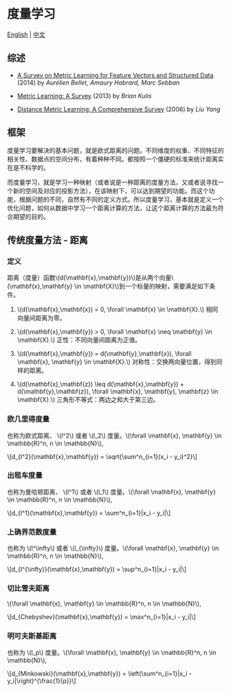度量学习
======================

[English](/) | [中文](/cn/)

综述
----

+ [A Survey on Metric Learning for Feature Vectors and Structured Data](http://arxiv.org/pdf/1306.6709v4.pdf) (2014) by *Aurélien Bellet, Amaury Habrard, Marc Sebban*

+ [Metric Learning: A Survey](http://web.cse.ohio-state.edu/~kulis/pubs/ftml_metric_learning.pdf) (2013) by *Brian Kulis*

+ [Distance Metric Learning: A Comprehensive Survey](http://www.cs.cmu.edu/~liuy/frame_survey_v2.pdf) (2006) by *Liu Yang*

框架
----

度量学习要解决的基本问题，就是欧式距离的问题。不同维度的权重、不同特征的相关性、数据点的空间分布，有着种种不同。都按照一个僵硬的标准来统计距离实在是不科学的。

而度量学习，就是学习一种映射（或者说是一种距离的度量方法，又或者说寻找一个新的空间及对应的投影方法），在该映射下，可以达到期望的功能。而这个功能，根据问题的不同，自然有不同的定义方式。所以度量学习，基本就是定义一个优化问题，如何从数据中学习一个距离计算的方法，让这个距离计算的方法最为符合期望的目的。



传统度量方法 - 距离
------------------------------

### 定义 ###

距离（度量）函数\\(d(\\mathbf{x},\\mathbf{y})\\)是从两个向量\\(\\mathbf{x},\\mathbf{y} \\in \\mathbf{X}\\)到一个标量的映射，需要满足如下条件。

1) \\(d(\\mathbf{x},\\mathbf{x}) = 0, \\forall \\mathbf{x} \\in \\mathbf{X}.\\) 相同向量间距离为零。

2) \\(d(\\mathbf{x},\\mathbf{y}) > 0, \\forall \\mathbf{x} \\neq \\mathbf{y} \\in \\mathbf{X}.\\) 正性：不同向量间距离为正值。

3) \\(d(\\mathbf{x},\\mathbf{y}) = d(\\mathbf{y},\\mathbf{x}), \\forall \\mathbf{x}, \\mathbf{y} \\in \\mathbf{X}.\\) 对称性：交换两向量位置，得到同样的距离。

4) \\(d(\\mathbf{x},\\mathbf{z}) \\leq d(\\mathbf{x},\\mathbf{y}) + d(\\mathbf{y},\\mathbf{z}), \\forall \\mathbf{x}, \\mathbf{y}, \\mathbf{z} \\in \\mathbf{X}.\\) 三角形不等式：两边之和大于第三边。

### 欧几里得度量 ###

也称为欧式距离、 \\(l^2\\) 或者 \\(l\_2\\) 度量。\\(\\forall \\mathbf{x}, \\mathbf{y} \\in \\mathbb{R}^n, n \\in \\mathbb{N}\\),

\\[d\_{l^2}(\\mathbf{x},\\mathbf{y}) = \\sqrt{\\sum^n\_{i=1}(x\_i - y\_i)^2}\\]

### 出租车度量 ###

也称为曼哈顿距离、 \\(l^1\\) 或者 \\(l\_1\\) 度量。\\(\\forall \\mathbf{x}, \\mathbf{y} \\in \\mathbb{R}^n, n \\in \\mathbb{N}\\),

\\[d\_{l^1}(\\mathbf{x},\\mathbf{y}) = \\sum^n\_{i=1}|x\_i - y\_i|\\]

### 上确界范数度量 ###

也称为 \\(l^\\infty\\) 或者 \\(l\_{\\infty}\\) 度量。\\(\\forall \\mathbf{x}, \\mathbf{y} \\in \\mathbb{R}^n, n \\in \\mathbb{N}\\),

\\[d\_{l^{\\infty}}(\\mathbf{x},\\mathbf{y}) = \\sup^n\_{i=1}|x\_i - y\_i|\\]

### 切比雪夫距离 ###

\\(\\forall \\mathbf{x}, \\mathbf{y} \\in \\mathbb{R}^n, n \\in \\mathbb{N}\\),

\\[d\_{Chebyshev}(\\mathbf{x},\\mathbf{y}) = \\max^n\_{i=1}|x\_i - y\_i|\\]

### 明可夫斯基距离 ###

也称为 \\(l\_p\\) 度量。\\(\\forall \\mathbf{x}, \\mathbf{y} \\in \\mathbb{R}^n, n \\in \\mathbb{N}\\),

\\[d\_{Minkowski}(\\mathbf{x},\\mathbf{y}) = \\left(\\sum^n\_{i=1}|x\_i - y\_i|\\right)^{\\frac{1}{p}}\\]

